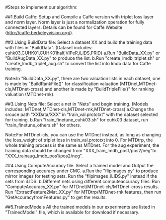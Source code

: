 #Steps to implement our algorithm:

##1.Build Caffe:
Setup and Compile a Caffe version with triplet loss layer and norm layer. Norm layer is just a normalization operation for fully connected layers.
Details can be found for Caffe Website (http://caffe.berkeleyvision.org/).

##2.Using BuildData file:
Select a dataset XX and build the training data with files in "BuildData". (Dataset includes: cuhk03,CUHK01,CUHK01half,VIPeR,iLIDS,PRID)
a.Run "BuildData_XX.py" or "BuildAugData_XX.py" to produce the list.
b.Run "create_lmdb_triplet.sh" or "create_lmdb_triplet_aug.sh" to convert the list into lmdb data for Caffe training.

Note:In "BuildData_XX.py", there are two valuation lists in each dataset, one is made by "BuildRankFile()" for classification valuation (MTDnet,MTDnet-cls,MTDnet-cross) and another is made by "BuildTripleFile()" for ranking valuation (MTDnet-rnk).

##3.Using Nets file:
Select a net in "Nets" and begin training. (Models includes: MTDnet,MTDnet-cls,MTDnet-rnk,MTDnet-cross)
a.Change the srouce path "XXData/XXX" in "train_val.prototxt" with the dataset selected for training.
b.Run "train_finetune_cuhk03.sh" for cuhk03 dataset, run "train_finetune_others.sh" for others.

Note:For MTDnet-cls, you can use the MTDnet instead, as long as changing the loss_weight of triplet loss in train_val.prototxt into 0.
     For MTDtrp, the whole training process is the same as MTDnet.
     For the aug experiment, the training data should be changed from "XXX_train_lmdb_pos1/pos2/neg"to "XXX_trainaug_lmdb_pos1/pos2/neg".

##4.Using ComputeAccuracy file:
Select a trained model and Output the corresponding accuracy under CMC.
a.Run the "flipimages.py" to produce mirror images for testing sets. Run the "flipimages_iLIDS.py" instead if the sets from iLIDS.
b.Different nets using different computeaccuracy files:
Run "ComputeAccuracy_XX.py" for MTDnet/MTDnet-cls/MTDnet-cross results.
Run "ExtractFeature2Mat_XX.py" for MTDtrp/MTDnet-rnk features, then run "GetAccuracyfromFeatures.py" to get the results.

##5.TrainedModels
All the trained models in our experiments are listed in "TrainedModel" file, which is available for download if necessary.